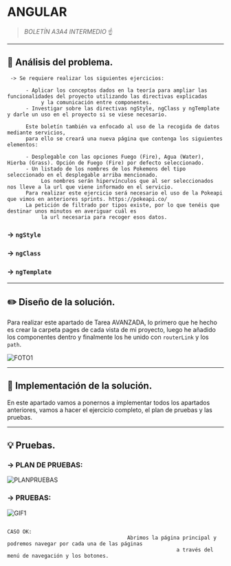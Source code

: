 # ANGULAR 

> *BOLETÍN A3A4 INTERMEDIO* ☝️


---


## 🔎 Análisis del problema.

     -> Se requiere realizar los siguientes ejercicios:
     
          - Aplicar los conceptos dados en la teoría para ampliar las funcionalidades del proyecto utilizando las directivas explicadas
               y la comunicación entre componentes.
          - Investigar sobre las directivas ngStyle, ngClass y ngTemplate y darle un uso en el proyecto si se viese necesario.
          
          Este boletín también va enfocado al uso de la recogida de datos mediante servicios,
          para ello se creará una nueva página que contenga los siguientes elementos:
          
          - Desplegable con las opciones Fuego (Fire), Agua (Water), Hierba (Grass). Opción de Fuego (Fire) por defecto seleccionado.
          - Un listado de los nombres de los Pokemons del tipo seleccionado en el desplegable arriba mencionado. 
               Los nombres serán hipervínculos que al ser seleccionados nos lleve a la url que viene informado en el servicio.
          Para realizar este ejercicio será necesario el uso de la Pokeapi que vimos en anteriores sprints. https://pokeapi.co/
          La petición de filtrado por tipos existe, por lo que tenéis que destinar unos minutos en averiguar cuál es
               la url necesaria para recoger esos datos.


### -> `ngStyle`

### -> `ngClass`

### -> `ngTemplate`



---



## ✏️ Diseño de la solución.

Para realizar este apartado de Tarea AVANZADA, lo primero que he hecho es crear la carpeta pages de cada vista de mi proyecto, luego he añadido los componentes dentro y finalmente los he unido con `routerLink` y los `path`.

![FOTO1](recursos/EJERCICIO5.PNG)



---





## 📝 Implementación de la solución.

En este apartado vamos a ponernos a implementar todos los apartados anteriores, vamos a hacer el ejercicio completo, el plan de pruebas y las pruebas.


---



## 💡 Pruebas.

### -> PLAN DE PRUEBAS:

![PLANPRUEBAS](recursos/PlanPruebas.PNG)



### -> PRUEBAS:

![GIF1](recursos/GIF1.gif)

                                                                          CASO OK:
                                           Abrimos la página principal y podremos navegar por cada una de las páginas 
                                                           a través del menú de navegación y los botones.




